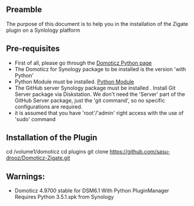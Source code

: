 ## Preamble
The purpose of this document is to help you in the installation of the Zigate plugin on a Synlology platform

## Pre-requisites

* First of all, please go through the  [Domoticz Python page](https://www.domoticz.com/wiki/Synology_installation_folder)
* The Domoticz for Synology package to be installed is the version 'with Python'
* Python Module must be installed. [Python Module](https://www.synology.com/en-uk/dsm/packages/PythonModule)
* The GitHub server Synology package must be installed . Install Git Server package via Diskstation. We don't need the 'Server' part of the GitHub Server package, just the 'git command', so no specific configurations are required.
* it is assumed that you have 'root'/'admin' right access with the use of 'sudo' command

## Installation of the Plugin

cd /volume1/domoticz
cd plugins
git clone https://github.com/sasu-drooz/Domoticz-Zigate.git


## Warnings:
* Domoticz 4.9700 stable for DSM6.1 With Python PluginManager Requires Python 3.5.1.spk from Synology



